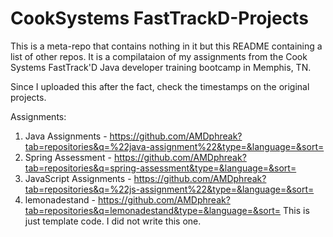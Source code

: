 # CookSystems FastTrackD-Projects
This is a meta-repo that contains nothing in it but this README containing a list of other repos. It is a compilataion of my assignments from the Cook Systems FastTrack'D Java developer training bootcamp in Memphis, TN.

Since I uploaded this after the fact, check the timestamps on the original projects.

Assignments:
1. Java Assignments - https://github.com/AMDphreak?tab=repositories&q=%22java-assignment%22&type=&language=&sort=
2. Spring Assessment - https://github.com/AMDphreak?tab=repositories&q=spring-assessment&type=&language=&sort=
3. JavaScript Assignments - https://github.com/AMDphreak?tab=repositories&q=%22js-assignment%22&type=&language=&sort=
4. lemonadestand - https://github.com/AMDphreak?tab=repositories&q=lemonadestand&type=&language=&sort= This is just template code. I did not write this one.

